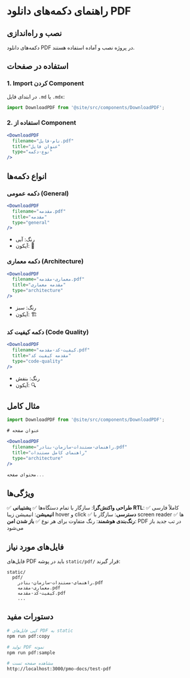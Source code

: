# راهنمای دکمه‌های دانلود PDF

## نصب و راه‌اندازی

دکمه‌های دانلود PDF در پروژه نصب و آماده استفاده هستند.

## استفاده در صفحات

### 1. Import کردن Component

در ابتدای فایل `.md` یا `.mdx`:

```jsx
import DownloadPDF from '@site/src/components/DownloadPDF';
```

### 2. استفاده از Component

```jsx
<DownloadPDF 
  filename="نام-فایل.pdf" 
  title="عنوان فایل" 
  type="نوع-دکمه"
/>
```

## انواع دکمه‌ها

### دکمه عمومی (General)
```jsx
<DownloadPDF 
  filename="مقدمه.pdf" 
  title="مقدمه" 
  type="general"
/>
```
- رنگ: آبی
- آیکون: 📄

### دکمه معماری (Architecture)
```jsx
<DownloadPDF 
  filename="معماری-مقدمه.pdf" 
  title="مقدمه معماری" 
  type="architecture"
/>
```
- رنگ: سبز
- آیکون: 🏗️

### دکمه کیفیت کد (Code Quality)
```jsx
<DownloadPDF 
  filename="کیفیت-کد-مقدمه.pdf" 
  title="مقدمه کیفیت کد" 
  type="code-quality"
/>
```
- رنگ: بنفش
- آیکون: 🔍

## مثال کامل

```jsx
import DownloadPDF from '@site/src/components/DownloadPDF';

# عنوان صفحه

<DownloadPDF 
  filename="راهنمای-مستندات-سازمان-بنادر.pdf" 
  title="راهنمای کامل مستندات" 
  type="architecture"
/>

محتوای صفحه...
```

## ویژگی‌ها

✅ **طراحی واکنش‌گرا**: سازگار با تمام دستگاه‌ها
✅ **پشتیبانی RTL**: کاملاً فارسی
✅ **انیمیشن**: انیمیشن زیبا hover و click
✅ **دسترسی**: سازگار با screen reader ها
✅ **رنگ‌بندی هوشمند**: رنگ متفاوت برای هر نوع
✅ **باز شدن امن**: PDF در تب جدید باز می‌شود

## فایل‌های مورد نیاز

فایل‌های PDF باید در پوشه `static/pdf/` قرار گیرند:

```
static/
  pdf/
    راهنمای-مستندات-سازمان-بنادر.pdf
    معماری-مقدمه.pdf
    کیفیت-کد-مقدمه.pdf
    ...
```

## دستورات مفید

```bash
# کپی فایل‌های PDF به static
npm run pdf:copy

# تولید PDF نمونه
npm run pdf:sample

# مشاهده صفحه تست
http://localhost:3000/pmo-docs/test-pdf
```